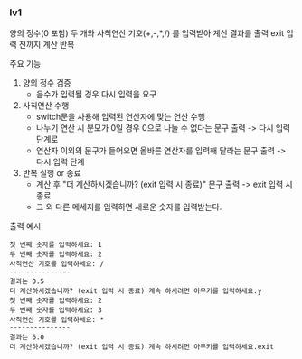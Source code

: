 ### lv1
양의 정수(0 포함) 두 개와 사칙연산 기호(+,-,*,/) 를 입력받아 계산 결과를 출력
exit 입력 전까지 계산 반복

주요 기능
1. 양의 정수 검증
   - 음수가 입력될 경우 다시 입력을 요구
2. 사칙연산 수행
   - switch문을 사용해 입력된 연산자에 맞는 연산 수행
   - 나누기 연산 시 분모가 0일 경우 0으로 나눌 수 없다는 문구 출력 -> 다시 입력 단계로
   - 연산자 이외의 문구가 들어오면 올바른 연산자를 입력해 달라는 문구 출력 -> 다시 입력 단계
3. 반복 실행 or 종료
   - 계산 후 "더 계산하시겠습니까? (exit 입력 시 종료)" 문구 출력 -> exit 입력 시 종료
   - 그 외 다른 메세지를 입력하면 새로운 숫자를 입력받는다.

출력 예시
```
첫 번째 숫자를 입력하세요: 1
두 번째 숫자를 입력하세요: 2
사칙연산 기호를 입력하세요: /
---------------
결과는 0.5
더 계산하시겠습니까? (exit 입력 시 종료) 계속 하시려면 아무키를 입력하세요.y
첫 번째 숫자를 입력하세요: 2
두 번째 숫자를 입력하세요: 3
사칙연산 기호를 입력하세요: *
---------------
결과는 6.0
더 계산하시겠습니까? (exit 입력 시 종료) 계속 하시려면 아무키를 입력하세요.exit
```
